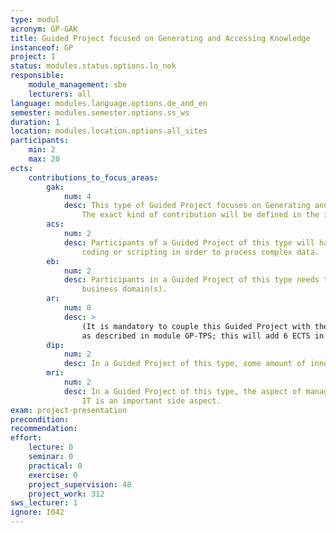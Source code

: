 ```yaml
---
type: modul
acronym: GP-GAK
title: Guided Project focused on Generating and Accessing Knowledge 
instanceof: GP
project: 1
status: modules.status.options.lo_nok
responsible: 
    module_management: sbe
    lecturers: all
language: modules.language.options.de_and_en
semester: modules.semester.options.ss_ws
duration: 1
location: modules.location.options.all_sites
participants: 
    min: 2
    max: 20
ects: 
    contributions_to_focus_areas:
        gak: 
            num: 4
            desc: This type of Guided Project focuses on Generating and Accessing Knowledge. 
                The exact kind of contribution will be defined in the individual project description. 
        acs: 
            num: 2
            desc: Participants of a Guided Project of this type will have to apply some well-founded
                coding or scripting in order to process complex data.
        eb: 
            num: 2
            desc: Participants in a Guided Project of this type needs to understand the underlying 
                business domain(s).   
        ar: 
            num: 0
            desc: >
                (It is mandatory to couple this Guided Project with the Team Coaching Supervision part, 
                as described in module GP-TPS; this will add 6 ECTS in the AR focus area)
        dip: 
            num: 2
            desc: In a Guided Project of this type, some amount of innovation and creation is involved. 
        mri: 
            num: 2
            desc: In a Guided Project of this type, the aspect of managing and running the supporting
                IT is an important side aspect. 
exam: project-presentation
precondition: 
recommendation: 
effort:
    lecture: 0
    seminar: 0
    practical: 0
    exercise: 0
    project_supervision: 48
    project_work: 312
sws_lecturer: 1  
ignore: I042
---
```

